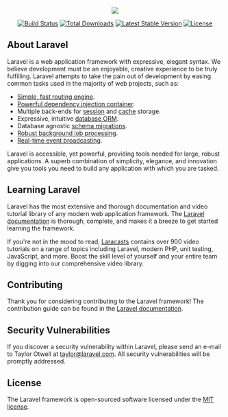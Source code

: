 <p align="center"><img src="https://github.com/PHPMap/bot/blob/master/public/img/github_bot_love.png"></p>

<p align="center">
<a href="https://travis-ci.org/phpmap/bot"><img src="https://travis-ci.org/laravel/framework.svg" alt="Build Status"></a>
<a href="https://packagist.org/packages/phpmap/bot"><img src="https://poser.pugx.org/phpmap/bot/d/total.svg" alt="Total Downloads"></a>
<a href="https://packagist.org/packages/phpmap/bot"><img src="https://poser.pugx.org/phpmap/bot/v/stable.svg" alt="Latest Stable Version"></a>
<a href="https://packagist.org/packages/phpmap/bot"><img src="https://poser.pugx.org/phpmap/bot/license.svg" alt="License"></a>
</p>

## About Laravel

Laravel is a web application framework with expressive, elegant syntax. We believe development must be an enjoyable, creative experience to be truly fulfilling. Laravel attempts to take the pain out of development by easing common tasks used in the majority of web projects, such as:

- [Simple, fast routing engine](https://laravel.com/docs/routing).
- [Powerful dependency injection container](https://laravel.com/docs/container).
- Multiple back-ends for [session](https://laravel.com/docs/session) and [cache](https://laravel.com/docs/cache) storage.
- Expressive, intuitive [database ORM](https://laravel.com/docs/eloquent).
- Database agnostic [schema migrations](https://laravel.com/docs/migrations).
- [Robust background job processing](https://laravel.com/docs/queues).
- [Real-time event broadcasting](https://laravel.com/docs/broadcasting).

Laravel is accessible, yet powerful, providing tools needed for large, robust applications. A superb combination of simplicity, elegance, and innovation give you tools you need to build any application with which you are tasked.

## Learning Laravel

Laravel has the most extensive and thorough documentation and video tutorial library of any modern web application framework. The [Laravel documentation](https://laravel.com/docs) is thorough, complete, and makes it a breeze to get started learning the framework.

If you're not in the mood to read, [Laracasts](https://laracasts.com) contains over 900 video tutorials on a range of topics including Laravel, modern PHP, unit testing, JavaScript, and more. Boost the skill level of yourself and your entire team by digging into our comprehensive video library.

## Contributing

Thank you for considering contributing to the Laravel framework! The contribution guide can be found in the [Laravel documentation](http://laravel.com/docs/contributions).

## Security Vulnerabilities

If you discover a security vulnerability within Laravel, please send an e-mail to Taylor Otwell at taylor@laravel.com. All security vulnerabilities will be promptly addressed.

## License

The Laravel framework is open-sourced software licensed under the [MIT license](http://opensource.org/licenses/MIT).
